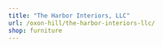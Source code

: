 ```yaml
---
title: "The Harbor Interiors, LLC"
url: /oxon-hill/the-harbor-interiors-llc/
shop: furniture
---
```


